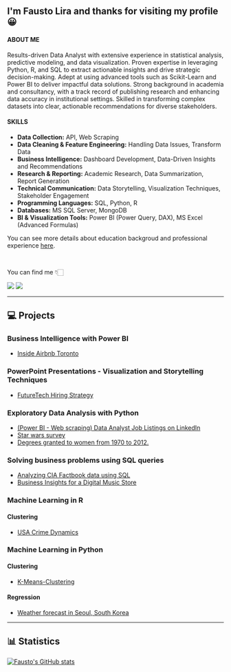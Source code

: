 ## I'm Fausto Lira and thanks for visiting my profile 😀 

#### ABOUT ME

Results-driven Data Analyst with extensive experience in statistical analysis, predictive modeling, and data visualization. Proven expertise in leveraging Python, R, and SQL to extract actionable insights and drive strategic decision-making. Adept at using advanced tools such as Scikit-Learn and Power BI to deliver impactful data solutions. Strong background in academia and consultancy, with a track record of publishing research and enhancing data accuracy in institutional settings. Skilled in transforming complex datasets into clear, actionable recommendations for diverse stakeholders.

#### SKILLS

- **Data Collection:** API, Web Scraping
- **Data Cleaning & Feature Engineering:** Handling Data Issues, Transform Data
- **Business Intelligence:** Dashboard Development, Data-Driven Insights and Recommendations
- **Research & Reporting:** Academic Research, Data Summarization, Report Generation
- **Technical Communication:** Data Storytelling, Visualization Techniques, Stakeholder Engagement
- **Programming Languages:** SQL, Python, R
- **Databases:** MS SQL Server, MongoDB
- **BI & Visualization Tools:** Power BI (Power Query, DAX), MS Excel (Advanced Formulas)

You can see more details about education backgroud and professional experience [here](https://www.linkedin.com/in/faustolira).

<br />

You can find me  👇🏻 

<a href = "mailto:faustoalira@gmail.com"><img loading="lazy" src="https://img.shields.io/badge/Gmail-D14836?style=for-the-badge&logo=gmail&logoColor=white" target="_blank"></a>
<a href="https://www.linkedin.com/in/faustolira" target="_blank"><img loading="lazy" src="https://img.shields.io/badge/-LinkedIn-%230077B5?style=for-the-badge&logo=linkedin&logoColor=white" target="_blank"></a>

---

## :computer: Projects

### Business Intelligence with Power BI

- [Inside Airbnb Toronto](https://github.com/FaustoLira/Inside-Airbnb-Toronto)

### PowerPoint Presentations - Visualization and Storytelling Techniques

- [FutureTech Hiring Strategy](https://github.com/FaustoLira/FutureTech---Hiring-Strategy)

### Exploratory Data Analysis with Python 

- [(Power BI - Web scraping) Data Analyst Job Listings on LinkedIn](https://github.com/FaustoLira/web_scraping_linkedin_jobs_usa)
- [Star wars survey](https://github.com/FaustoLira/star_wars_survey)
- [Degrees granted to women from 1970 to 2012.](https://github.com/FaustoLira/percent_bachelors_degrees_women_usa)

### Solving business problems using SQL queries

- [Analyzing CIA Factbook data using SQL](https://github.com/FaustoLira/analyzing_cia_factbook_data_using_sql)
- [Business Insights for a Digital Music Store](https://github.com/FaustoLira/Business-Insights-for-a-Digital-Music-Store)

### Machine Learning in R

#### Clustering

- [USA Crime Dynamics](https://github.com/FaustoLira/US-Arrests)

### Machine Learning in Python

#### Clustering

- [K-Means-Clustering](https://github.com/FaustoLira/K-Means-Clustering)

#### Regression

- [Weather forecast in Seoul, South Korea](https://github.com/FaustoLira/Weather-forecast-in-Seoul-South-Korea)

---

##  :bar_chart: Statistics

[![Fausto's GitHub stats](https://github-readme-stats.vercel.app/api?username=FaustoLira)](https://github.com/anuraghazra/github-readme-stats)
